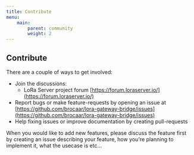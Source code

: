 ```yaml
---
title: Contribute
menu:
    main:
        parent: community
        weight: 2
---
```


## Contribute

There are a couple of ways to get involved:

* Join the discussions:
    * LoRa Server project forum [https://forum.loraserver.io/](https://forum.loraserver.io/)
* Report bugs or make feature-requests by opening an issue at [https://github.com/brocaar/lora-gateway-bridge/issues](https://github.com/brocaar/lora-gateway-bridge/issues)
* Help fixing issues or improve documentation by creating pull-requests


When you would like to add new features, please discuss the feature first
by creating an issue describing your feature, how you're planning to implement
it, what the usecase is etc...
